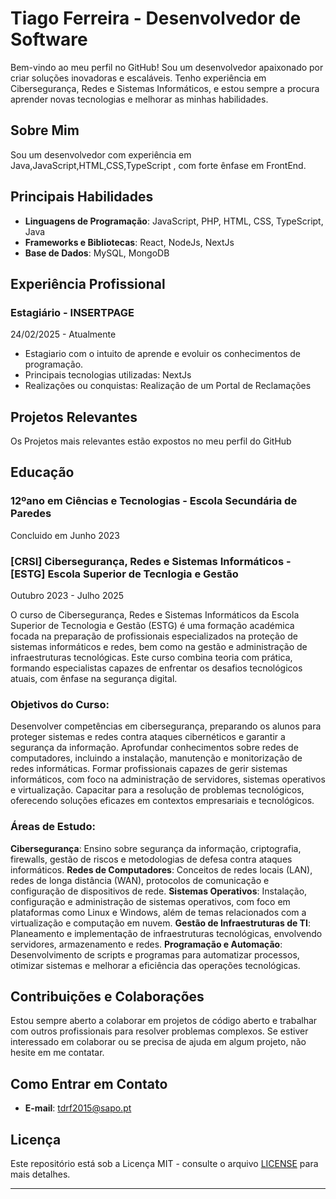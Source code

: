 # Tiago Ferreira - Desenvolvedor de Software

Bem-vindo ao meu perfil no GitHub! Sou um desenvolvedor apaixonado por criar soluções inovadoras e escaláveis. Tenho experiência em Cibersegurança, Redes e Sistemas Informáticos, e estou sempre a procura aprender novas tecnologias e melhorar as minhas habilidades.

## Sobre Mim

Sou um desenvolvedor com experiência em Java,JavaScript,HTML,CSS,TypeScript , com forte ênfase em FrontEnd.


## Principais Habilidades

- **Linguagens de Programação**: JavaScript, PHP, HTML, CSS, TypeScript, Java
- **Frameworks e Bibliotecas**: React, NodeJs, NextJs
- **Base de Dados**: MySQL, MongoDB

## Experiência Profissional

### Estagiário - INSERTPAGE
24/02/2025 - Atualmente

- Estagiario com o intuito de aprende e evoluir os conhecimentos de programação.
- Principais tecnologias utilizadas: NextJs
- Realizações ou conquistas: Realização de um Portal de Reclamações

## Projetos Relevantes

Os Projetos mais relevantes estão expostos no meu perfil do GitHub

## Educação

### 12ºano em Ciências e Tecnologias - Escola Secundária de Paredes
Concluido em Junho 2023

### [CRSI] Cibersegurança, Redes e Sistemas Informáticos - [ESTG] Escola Superior de Tecnlogia e Gestão
Outubro 2023 - Julho 2025

O curso de Cibersegurança, Redes e Sistemas Informáticos da Escola Superior de Tecnologia e Gestão (ESTG) é uma formação académica focada na preparação de profissionais especializados na proteção de sistemas informáticos e redes, bem como na gestão e administração de infraestruturas tecnológicas. Este curso combina teoria com prática, formando especialistas capazes de enfrentar os desafios tecnológicos atuais, com ênfase na segurança digital.

### Objetivos do Curso:
Desenvolver competências em cibersegurança, preparando os alunos para proteger sistemas e redes contra ataques cibernéticos e garantir a segurança da informação.
Aprofundar conhecimentos sobre redes de computadores, incluindo a instalação, manutenção e monitorização de redes informáticas.
Formar profissionais capazes de gerir sistemas informáticos, com foco na administração de servidores, sistemas operativos e virtualização.
Capacitar para a resolução de problemas tecnológicos, oferecendo soluções eficazes em contextos empresariais e tecnológicos.
### Áreas de Estudo:
**Cibersegurança**: Ensino sobre segurança da informação, criptografia, firewalls, gestão de riscos e metodologias de defesa contra ataques informáticos.
**Redes de Computadores**: Conceitos de redes locais (LAN), redes de longa distância (WAN), protocolos de comunicação e configuração de dispositivos de rede.
**Sistemas Operativos**: Instalação, configuração e administração de sistemas operativos, com foco em plataformas como Linux e Windows, além de temas relacionados com a virtualização e computação em nuvem.
**Gestão de Infraestruturas de TI**: Planeamento e implementação de infraestruturas tecnológicas, envolvendo servidores, armazenamento e redes.
**Programação e Automação**: Desenvolvimento de scripts e programas para automatizar processos, otimizar sistemas e melhorar a eficiência das operações tecnológicas.

## Contribuições e Colaborações

Estou sempre aberto a colaborar em projetos de código aberto e trabalhar com outros profissionais para resolver problemas complexos. Se estiver interessado em colaborar ou se precisa de ajuda em algum projeto, não hesite em me contatar.

## Como Entrar em Contato

- **E-mail**: tdrf2015@sapo.pt

## Licença

Este repositório está sob a Licença MIT - consulte o arquivo [LICENSE](LICENSE) para mais detalhes.

---
